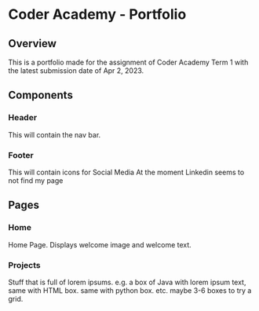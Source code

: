 # Coder Academy - Portfolio

## Overview
This is a portfolio made for the assignment of Coder Academy Term 1 with the latest submission date of Apr 2, 2023.  

## Components

### Header
This will contain the nav bar. 

### Footer
This will contain icons for Social Media
At the moment Linkedin seems to not find my page


## Pages

### Home
Home Page. Displays welcome image and welcome text.

### Projects
Stuff that is full of lorem ipsums. e.g. a box of Java with lorem ipsum text, same with HTML box. same with python box. etc. maybe 3-6 boxes to try a grid.